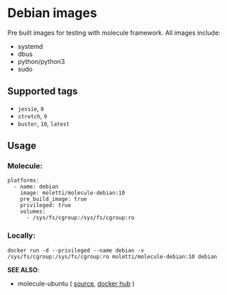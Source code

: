 # Debian images
Pre built images for testing with molecule framework.
All images include:
- systemd
- dbus
- python/python3
- sudo

## Supported tags
- `jessie`, `8`
- `stretch`, `9`
- `buster`, `10`, `latest`

## Usage
### Molecule:
```
platforms:
  - name: debian
    image: moletti/molecule-debian:10
    pre_build_image: true
    privileged: true
    volumes:
      - /sys/fs/cgroup:/sys/fs/cgroup:ro
```

### Locally:
```
docker run -d --privileged --name debian -v /sys/fs/cgroup:/sys/fs/cgroup:ro moletti/molecule-debian:10 debian 
```

**SEE ALSO**:
- molecule-ubuntu ( [source](https://github.com/moletti/molecule-images/tree/master/ubuntu), [docker hub](https://hub.docker.com/r/moletti/molecule-ubuntu) )
